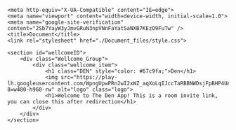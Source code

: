 <!DOCTYPE html>
<!-- saved from url=(0022)https://thedenapp.com/ -->
<html lang="en"><head><meta http-equiv="Content-Type" content="text/html; charset=UTF-8">
    
    <meta http-equiv="X-UA-Compatible" content="IE=edge">
    <meta name="viewport" content="width=device-width, initial-scale=1.0">
    <meta name="google-site-verification" content="2Sb7YayW3yJmvGRuN3npVNnFaYatSaNXB7KEzO9FuTw" />
    <title>Document</title>
    <link rel="stylesheet" href="./Document_files/style.css">
</head>

<body data-new-gr-c-s-check-loaded="14.1064.0" data-gr-ext-installed="">


    <section id="wellcomeID">
        <div class="Wellcome_Group">
            <div class="wellcome_item">
                <h1 class="DEN" style="color: #67c9fa;">Den</h1>
                <img src="https://play-lh.googleusercontent.com/WpngUpwPRn2wI2xWZ_aqXoLqIJccTaRBBNWDsjFpBHP4UAqjCeI7aBq_PXGMh5Kb5-8=w480-h960-rw" alt="logo" class="logo">
                <h1>Welcome to The Den App! This is a room invite link, you can close this after redirection</h1>
            </div>
        </div>
    </section>




</body><grammarly-desktop-integration data-grammarly-shadow-root="true"></grammarly-desktop-integration></html>
